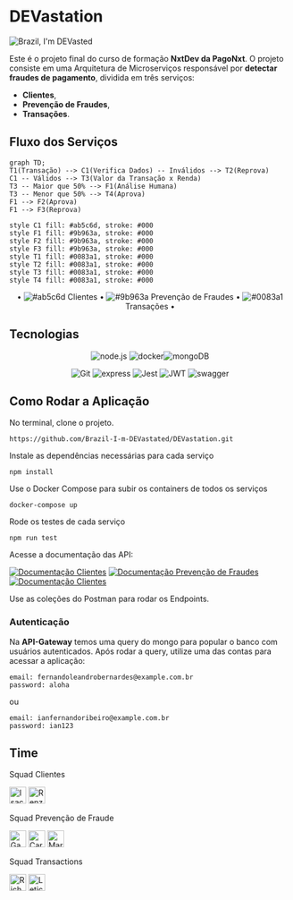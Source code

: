 # DEVastation 

![Brazil, I'm DEVasted](https://img.shields.io/badge/Brazil-I'm%20DEVasted-green?style=plastic) 

Este é o projeto final do curso de formação **NxtDev da PagoNxt**. O projeto consiste em uma Arquitetura de Microserviços responsável por **detectar fraudes de pagamento**, dividida em três serviços:

- **Clientes**,
- **Prevenção de Fraudes**,
- **Transações**.

## Fluxo dos Serviços

```mermaid
graph TD;
T1(Transação) --> C1(Verifica Dados) -- Inválidos --> T2(Reprova)
C1 -- Válidos --> T3(Valor da Transação x Renda)
T3 -- Maior que 50% --> F1(Análise Humana)
T3 -- Menor que 50% --> T4(Aprova)
F1 --> F2(Aprova)
F1 --> F3(Reprova)

style C1 fill: #ab5c6d, stroke: #000
style F1 fill: #9b963a, stroke: #000
style F2 fill: #9b963a, stroke: #000
style F3 fill: #9b963a, stroke: #000
style T1 fill: #0083a1, stroke: #000
style T2 fill: #0083a1, stroke: #000
style T3 fill: #0083a1, stroke: #000
style T4 fill: #0083a1, stroke: #000
```
<div align="center">

• ![#ab5c6d](https://placehold.co/10x10/ab5c6d/ab5c6d.png) Clientes  •  ![#9b963a](https://placehold.co/10x10/9b963a/9b963a.png) Prevenção de Fraudes  • ![#0083a1](https://placehold.co/10x10/0083a1/0083a1.png) Transações •

</div>


## Tecnologias
<div align="center">

![node.js](https://www.vectorlogo.zone/logos/nodejs/nodejs-ar21.svg) ![docker](https://www.vectorlogo.zone/logos/docker/docker-ar21.svg)![mongoDB](https://www.vectorlogo.zone/logos/mongodb/mongodb-ar21.svg)

![Git](https://img.shields.io/badge/git-%23F05033.svg?style=for-the-badge&logo=git&logoColor=white) ![express](https://img.shields.io/badge/Express.js-000000?style=for-the-badge&logo=express&logoColor=white)   ![Jest](https://img.shields.io/badge/-jest-%23C21325?style=for-the-badge&logo=jest&logoColor=white) ![JWT](https://img.shields.io/badge/JWT-000000?style=for-the-badge&logo=JSON%20web%20tokens&logoColor=white) ![swagger](https://img.shields.io/badge/Swagger-85EA2D?style=for-the-badge&logo=Swagger&logoColor=white) 

</div>


## Como Rodar a Aplicação

No terminal, clone o projeto. 

    https://github.com/Brazil-I-m-DEVastated/DEVastation.git

Instale as dependências necessárias para cada serviço

    npm install
    
Use o Docker Compose para subir os containers de todos os serviços

    docker-compose up
    
Rode os testes de cada serviço

    npm run test

Acesse a documentação das API:

[![Documentação Clientes](https://img.shields.io/badge/docs-Clientes-ab5c6d?style=plastic)](http://localhost:3001/clients/docs)
[![Documentação Prevenção de Fraudes](https://img.shields.io/badge/docs-Prevenção%20de%20Fraudes-9b963a?style=plastic)](http://localhost:3002/fraudanalysis/docs)
[![Documentação Clientes](https://img.shields.io/badge/docs-Transações-0083a1?style=plastic)](http://localhost:3003/transactions/docs)

Use as coleções do Postman para rodar os Endpoints. 


### Autenticação

Na **API-Gateway** temos uma query do mongo para popular o banco com usuários autenticados. Após rodar a query, utilize uma das contas para acessar a aplicação:

    email: fernandoleandrobernardes@example.com.br
    password: aloha
    
ou 

    email: ianfernandoribeiro@example.com.br
    password: ian123
    
  
## Time 


Squad Clientes
  
  <a href = "https://github.com/isaciqo" ><img src="https://avatars.githubusercontent.com/u/102880481?s=64&v=4" alt="Isac" height="30px"></a>
  <a href = "https://github.com/RenzoOliveira1784" ><img src="https://avatars.githubusercontent.com/u/81581705?s=64&v=4" alt="Renzo" height="30px"></a>
  
Squad Prevenção de Fraude 

  <a href = "https://github.com/Gah2k0" ><img src="https://avatars.githubusercontent.com/u/85766619?s=64&v=4" alt="Gabriel" height="30px"></a>
  <a href = "https://github.com/carolcampelo" ><img src="https://avatars.githubusercontent.com/u/87877044?s=64&v=4" alt="Carolina" height="30px"></a>
  <a href = "https://github.com/NickMendes" ><img src="https://avatars.githubusercontent.com/u/66397994?s=64&v=4" alt="Marina" height="30px"></a>

Squad Transactions

  <a href = "https://github.com/rwsleal" ><img src="https://avatars.githubusercontent.com/u/87544768?s=64&v=4" alt="Richard" height="30px"></a>
  <a href = "https://github.com/monteiroleticia" ><img src="https://avatars.githubusercontent.com/u/48692890?s=64&v=4" alt="Leticia" height="30px"></a>





